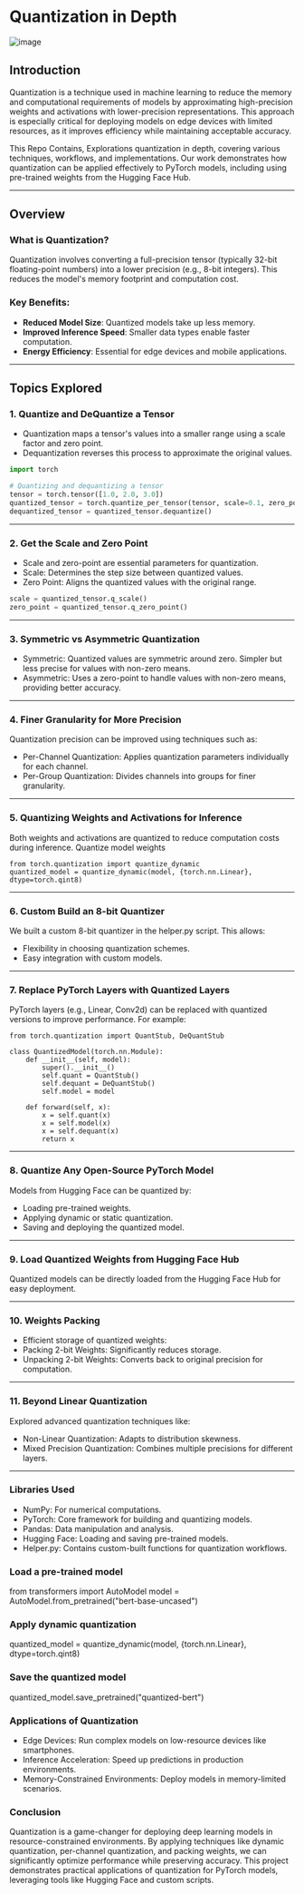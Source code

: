 # Quantization in Depth  

![image](https://github.com/user-attachments/assets/5fb9bf72-58f4-455f-9630-15814725942e) 
 
 
## Introduction
  
Quantization is a technique used in machine learning to reduce the memory and computational requirements of models by approximating high-precision weights and activations with lower-precision representations. This approach is especially critical for deploying models on edge devices with limited resources, as it improves efficiency while maintaining acceptable accuracy.

This Repo Contains, Explorations quantization in depth, covering various techniques, workflows, and implementations. Our work demonstrates how quantization can be applied effectively to PyTorch models, including using pre-trained weights from the Hugging Face Hub.

---

## Overview

### What is Quantization?
Quantization involves converting a full-precision tensor (typically 32-bit floating-point numbers) into a lower precision (e.g., 8-bit integers). This reduces the model's memory footprint and computation cost.

### Key Benefits:
- **Reduced Model Size**: Quantized models take up less memory.
- **Improved Inference Speed**: Smaller data types enable faster computation.
- **Energy Efficiency**: Essential for edge devices and mobile applications.

---

## Topics Explored

### 1. **Quantize and DeQuantize a Tensor**
- Quantization maps a tensor's values into a smaller range using a scale factor and zero point.
- Dequantization reverses this process to approximate the original values.

```python
import torch

# Quantizing and dequantizing a tensor
tensor = torch.tensor([1.0, 2.0, 3.0])
quantized_tensor = torch.quantize_per_tensor(tensor, scale=0.1, zero_point=10, dtype=torch.qint8)
dequantized_tensor = quantized_tensor.dequantize()
```
---

### 2. **Get the Scale and Zero Point**
- Scale and zero-point are essential parameters for quantization.
- Scale: Determines the step size between quantized values.
- Zero Point: Aligns the quantized values with the original range.

```python
scale = quantized_tensor.q_scale()
zero_point = quantized_tensor.q_zero_point()
```

---

### 3. **Symmetric vs Asymmetric Quantization**
- Symmetric: Quantized values are symmetric around zero. Simpler but less precise for values with non-zero means.
- Asymmetric: Uses a zero-point to handle values with non-zero means, providing better accuracy.

---

### 4. **Finer Granularity for More Precision**
Quantization precision can be improved using techniques such as:
- Per-Channel Quantization: Applies quantization parameters individually for each channel.
- Per-Group Quantization: Divides channels into groups for finer granularity.

---

### 5. **Quantizing Weights and Activations for Inference**
Both weights and activations are quantized to reduce computation costs during inference.
Quantize model weights

```
from torch.quantization import quantize_dynamic
quantized_model = quantize_dynamic(model, {torch.nn.Linear}, dtype=torch.qint8)
```

---

### 6. **Custom Build an 8-bit Quantizer**
We built a custom 8-bit quantizer in the helper.py script. This allows:

- Flexibility in choosing quantization schemes.
- Easy integration with custom models.

---

### 7. **Replace PyTorch Layers with Quantized Layers**
PyTorch layers (e.g., Linear, Conv2d) can be replaced with quantized versions to improve performance. For example:

```
from torch.quantization import QuantStub, DeQuantStub

class QuantizedModel(torch.nn.Module):
    def __init__(self, model):
        super().__init__()
        self.quant = QuantStub()
        self.dequant = DeQuantStub()
        self.model = model

    def forward(self, x):
        x = self.quant(x)
        x = self.model(x)
        x = self.dequant(x)
        return x
```

---

### 8. **Quantize Any Open-Source PyTorch Model**
Models from Hugging Face can be quantized by:
- Loading pre-trained weights.
- Applying dynamic or static quantization.
- Saving and deploying the quantized model.

---

### 9. **Load Quantized Weights from Hugging Face Hub**
Quantized models can be directly loaded from the Hugging Face Hub for easy deployment.

---

### 10. **Weights Packing**
- Efficient storage of quantized weights:
- Packing 2-bit Weights: Significantly reduces storage.
- Unpacking 2-bit Weights: Converts back to original precision for computation.

---

### 11. **Beyond Linear Quantization**
Explored advanced quantization techniques like:
- Non-Linear Quantization: Adapts to distribution skewness.
- Mixed Precision Quantization: Combines multiple precisions for different layers.

---

### **Libraries Used**
- NumPy: For numerical computations.
- PyTorch: Core framework for building and quantizing models.
- Pandas: Data manipulation and analysis.
- Hugging Face: Loading and saving pre-trained models.
- Helper.py: Contains custom-built functions for quantization workflows.

### **Load a pre-trained model**
from transformers import AutoModel
model = AutoModel.from_pretrained("bert-base-uncased")

### **Apply dynamic quantization**
quantized_model = quantize_dynamic(model, {torch.nn.Linear}, dtype=torch.qint8)

### **Save the quantized model**
quantized_model.save_pretrained("quantized-bert")

### **Applications of Quantization**
- Edge Devices: Run complex models on low-resource devices like smartphones.
- Inference Acceleration: Speed up predictions in production environments.
- Memory-Constrained Environments: Deploy models in memory-limited scenarios.

### Conclusion
Quantization is a game-changer for deploying deep learning models in resource-constrained environments. By applying techniques like dynamic quantization, per-channel quantization, and packing weights, we can significantly optimize performance while preserving accuracy. This project demonstrates practical applications of quantization for PyTorch models, leveraging tools like Hugging Face and custom scripts.


